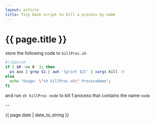 ```yaml
---
layout: article
title: Tiny bash script to kill a process by name
---
```

# {{ page.title }}

store the following code to `killProc.sh` 

```bash
#!/bin/sh
if [ $# -ne 0  ]; then
  ps aux | grep $1 | awk '{print $2}' | xargs kill -9
else
  echo "Usage: \"sh killProc.sh\" ProcessName";
fi
```

and run `sh killProc node` to kill 1 process that contains the name `node`

--

{{ page.date | date_to_string }}
